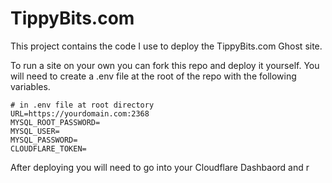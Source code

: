 # TippyBits.com

This project contains the code I use to deploy the TippyBits.com Ghost site. 

To run a site on your own you can fork this repo and deploy it yourself. You will need to create a .env file at the root of the repo with the following variables. 

```
# in .env file at root directory
URL=https://yourdomain.com:2368
MYSQL_ROOT_PASSWORD=
MYSQL_USER=
MYSQL_PASSWORD=
CLOUDFLARE_TOKEN=
```

After deploying you will need to go into your Cloudflare Dashbaord and r